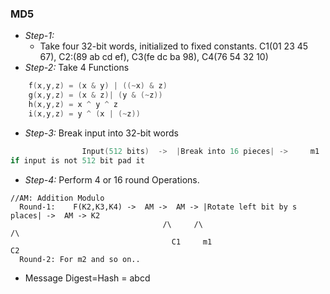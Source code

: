 ### MD5
- *Step-1:* 
  - Take four 32-bit words, initialized to fixed constants. C1(01 23 45 67), C2:(89 ab cd ef), C3(fe dc ba 98), C4(76 54 32 10)
- *Step-2:* Take 4 Functions
```c
    f(x,y,z) = (x & y) | ((~x) & z)
    g(x,y,z) = (x & z)| (y & (~z))
    h(x,y,z) = x ^ y ^ z
    i(x,y,z) = y ^ (x | (~z))
```    
- *Step-3:* Break input into 32-bit words
```c
                Input(512 bits)  ->  |Break into 16 pieces| ->     m1 .. m16
if input is not 512 bit pad it
```
- *Step-4:* Perform 4 or 16 round Operations.
```
//AM: Addition Modulo
  Round-1:    F(K2,K3,K4) ->  AM ->  AM -> |Rotate left bit by s places| ->  AM -> K2        
        	                	  /\     /\				                               /\
                 			        C1     m1 				                              C2
  Round-2: For m2 and so on..
```    
- Message Digest=Hash = abcd
